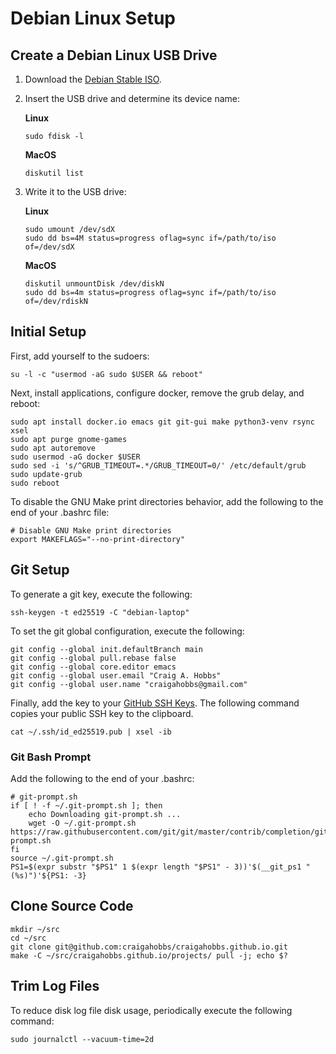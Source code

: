 # Debian Linux Setup


## Create a Debian Linux USB Drive

1. Download the [Debian Stable ISO](https://www.debian.org/distrib/netinst).

2. Insert the USB drive and determine its device name:

   **Linux**

   ~~~
   sudo fdisk -l
   ~~~

   **MacOS**

   ~~~
   diskutil list
   ~~~

3. Write it to the USB drive:

   **Linux**

   ~~~
   sudo umount /dev/sdX
   sudo dd bs=4M status=progress oflag=sync if=/path/to/iso of=/dev/sdX
   ~~~

   **MacOS**

   ~~~
   diskutil unmountDisk /dev/diskN
   sudo dd bs=4m status=progress oflag=sync if=/path/to/iso of=/dev/rdiskN
   ~~~


## Initial Setup

First, add yourself to the sudoers:

~~~
su -l -c "usermod -aG sudo $USER && reboot"
~~~

Next, install applications, configure docker, remove the grub delay, and reboot:

~~~
sudo apt install docker.io emacs git git-gui make python3-venv rsync xsel
sudo apt purge gnome-games
sudo apt autoremove
sudo usermod -aG docker $USER
sudo sed -i 's/^GRUB_TIMEOUT=.*/GRUB_TIMEOUT=0/' /etc/default/grub
sudo update-grub
sudo reboot
~~~

To disable the GNU Make print directories behavior, add the following to the end of your .bashrc
file:

~~~
# Disable GNU Make print directories
export MAKEFLAGS="--no-print-directory"
~~~


## Git Setup

To generate a git key, execute the following:

~~~
ssh-keygen -t ed25519 -C "debian-laptop"
~~~

To set the git global configuration, execute the following:

~~~
git config --global init.defaultBranch main
git config --global pull.rebase false
git config --global core.editor emacs
git config --global user.email "Craig A. Hobbs"
git config --global user.name "craigahobbs@gmail.com"
~~~

Finally, add the key to your [GitHub SSH Keys](https://github.com/settings/keys). The following
command copies your public SSH key to the clipboard.

~~~
cat ~/.ssh/id_ed25519.pub | xsel -ib
~~~


### Git Bash Prompt

Add the following to the end of your .bashrc:

~~~
# git-prompt.sh
if [ ! -f ~/.git-prompt.sh ]; then
    echo Downloading git-prompt.sh ...
    wget -O ~/.git-prompt.sh https://raw.githubusercontent.com/git/git/master/contrib/completion/git-prompt.sh
fi
source ~/.git-prompt.sh
PS1=$(expr substr "$PS1" 1 $(expr length "$PS1" - 3))'$(__git_ps1 " (%s)")'${PS1: -3}
~~~


## Clone Source Code

~~~
mkdir ~/src
cd ~/src
git clone git@github.com:craigahobbs/craigahobbs.github.io.git
make -C ~/src/craigahobbs.github.io/projects/ pull -j; echo $?
~~~


## Trim Log Files

To reduce disk log file disk usage, periodically execute the following command:

~~~
sudo journalctl --vacuum-time=2d
~~~
